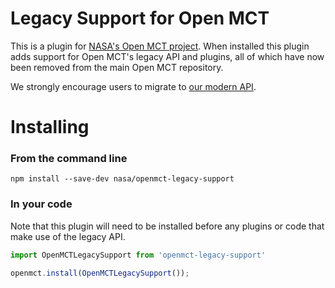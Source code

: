 # Legacy Support for Open MCT
This is a plugin for [NASA's Open MCT project](https://github.com/nasa/openmct). When installed this plugin adds support for Open MCT's legacy API and plugins, all of which have now been removed from the main Open MCT repository. 

We strongly encourage users to migrate to [our modern API](https://github.com/nasa/openmct/blob/master/API.md).

# Installing

### From the command line
```
npm install --save-dev nasa/openmct-legacy-support
```

### In your code

Note that this plugin will need to be installed before any plugins or code that make use of the legacy API.

``` JavaScript
import OpenMCTLegacySupport from 'openmct-legacy-support'

openmct.install(OpenMCTLegacySupport());
```
